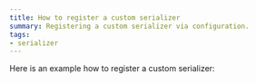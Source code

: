 ```yaml
---
title: How to register a custom serializer
summary: Registering a custom serializer via configuration.
tags: 
- serializer
---
```


Here is an example how to register a custom serializer:

<!-- import RegisterCustomSerializer -->




